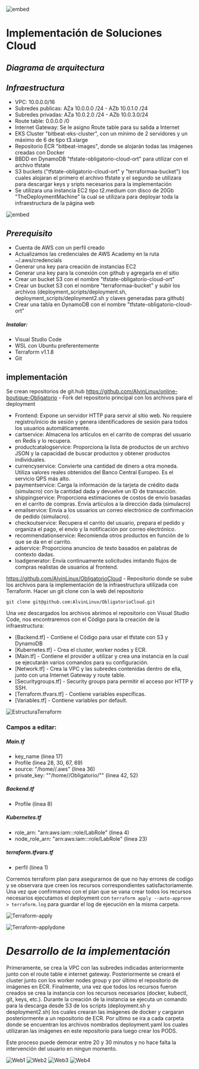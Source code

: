 ![embed](./imagenes/caratula.png)
# Implementación de Soluciones Cloud
## _Diagrama de arquitectura_

## _Infraestructura_
- VPC: 10.0.0.0/16
- Subredes publicas: AZa 10.0.0.0 /24 - AZb 10.0.1.0 /24
- Subredes privadas: AZa 10.0.2.0 /24 - AZb 10.0.3.0/24
- Route table: 0.0.0.0 /0 
- Internet Gateway: Se le asigno Route table para su salida a Internet
- EKS Cluster "bitbeat-eks-cluster", con un mínimo de 2 servidores y un máximo de 6 de tipo t3.xlarge
- Repositorio ECR "bitbeat-images", donde se alojarán todas las imágenes creadas con Docker
- BBDD en DynamoDB "tfstate-obligatorio-cloud-ort" para utilizar con el archivo tfstate
- S3 buckets ("tfstate-obligatorio-cloud-ort" y "terraformaa-bucket") los cuales alojaran el primero el archivo tfstate y el segundo se utilizara para descargar keys y sripts necesarios para la implementación
- Se utilizara una instancia EC2 tipo t2.medium con disco de 20Gb "TheDeploymentMachine" la cual se utilizara para deployar toda la infraestructura de la página web

![embed](./imagenes/diagrama.png)

## _Prerequisito_
- Cuenta de AWS con un perfil creado
- Actualizamos las credenciales de AWS Academy en la ruta ~/.aws/credencials
- Generar una key para creación de instancias EC2
- Generar una key para la conexión con github y agregarla en el sitio
- Crear un bucket S3 con el nombre "tfstate-obligatorio-cloud-ort"
- Crear un bucket S3 con el nombre "terraformaa-bucket" y subir los archivos (deployment_scripts/deployment.sh, deployment_scripts/deployment2.sh y claves generadas para github)
- Crear una tabla en DynamoDB con el nombre "tfstate-obligatorio-cloud-ort"
##### Instalar:
- Visual Studio Code
- WSL con Ubuntu preferentemente
- Terraform v1.1.8
- Git

## implementación
Se crean repositorios de git.hub 
https://github.com/AlvinLinux/online-boutique-Obligatorio - Fork del repositorio principal con los archivos para el deployment

- Frontend: Expone un servidor HTTP para servir al sitio web. No requiere registro/inicio de sesión y genera identificadores  de sesión para todos los usuarios automáticamente.
- cartservice: Almacena los artículos en el carrito de compras del usuario en Redis y lo recupera.
- productcatalogservice: Proporciona la lista de productos de un archivo JSON y la capacidad de buscar productos y obtener productos individuales.
- currencyservice: Convierte una cantidad de dinero a otra moneda. Utiliza valores reales obtenidos del Banco Central Europeo. Es el servicio QPS más alto.
- paymentservice: Carga la información de la tarjeta de crédito dada (simulacro) con la cantidad dada y devuelve un ID de transacción.
- shippingservice: Proporciona estimaciones de costos de envío basadas en el carrito de compras. Envía artículos a la dirección dada (simulacro)
- emailservice: Envía a los usuarios un correo electrónico de confirmación de pedido (simulacro).
- checkoutservice: Recupera el carrito del usuario, prepara el pedido y organiza el pago, el envío y la notificación por correo electrónico.
- recommendationservice: Recomienda otros productos en función de lo que se da en el carrito.
- adservice: Proporciona anuncios de texto basados en palabras de contexto dadas.
- loadgenerator: Envía continuamente solicitudes imitando flujos de compras realistas de usuarios al frontend.

https://github.com/AlvinLinux/ObligatorioCloud - Repositorio donde se sube los archivos para la implementación de la infraestructura utilizada con Terraform.
Hacer un git clone con la web del repositorio
    
    git clone git@github.com:AlvinLinux/ObligatorioCloud.git


Una vez descargados los archivos abrimos el repositorio con Visual Studio Code, nos encontraremos con el Código para la creación de la infraestructura:
- [Backend.tf] - Contiene el Código para usar el tfstate con S3 y DynamoDB
- [Kubernetes.tf] - Crea el cluster, worker nodes y ECR.
- [Main.tf] - Contiene el provider a utilizar y crea una instancia en la cual se ejecutarán varios comandos para su configuración.
- [Network.tf] - Crea la VPC y las subredes contenidas dentro de ella, junto con una Internet Gateway y route table.
- [Securitygroups.tf] - Security groups para permitir el acceso por HTTP y SSH.
- [Terraform.tfvars.tf] - Contiene variables específicas.
- [Variables.tf] - Contiene variables por default.

![EstructuraTerraform](./imagenes/Estructuraterraform.png)

### Campos a editar:
##### Main.tf
- key_name (linea 17)
- Profile (linea 28, 30, 67, 69)
- source: "/home/<USERNAME>/.aws" (linea 36)
- private_key: ""/home/<USERNAME>/Obligatorio/<clave generada>"" (linea 42, 52)
##### Backend.tf
- Profile (linea 8) 
##### Kubernetes.tf
- role_arn: "arn:aws:iam::<ACCOUNT ID>:role/LabRole" (linea 4)
- node_role_arn: "arn:aws:iam::<ACCOUNT ID>:role/LabRole" (linea 23)
##### terraform.tfvars.tf
- perfil (linea 1)

Corremos terraform plan para asegurarnos de que no hay errores de codigo y se observara que creen los recursos correspondientes satisfactoriamente.
Una vez que confirmamos con el plan que se vana crear todos los recursos necesarios ejecutamos el deployment con ```terraform apply --auto-approve > terraform.log``` para guardar el log de ejecución en la misma carpeta.

![Terraform-apply](./imagenes/tapply.png)

![Terraform-applydone](./imagenes/tapplydone.png)


# _Desarrollo de la implementación_

Primeramente, se crea la VPC con las subredes indicadas anteriormente junto con el route table e internet gateway.
Posteriormente se creará el cluster junto con los worker nodes group y por último el repositorio de imágenes en ECR.
Finalmente, una vez que todos los recursos fueron creados se crea la instancia con los recursos necesarios (docker, kubectl, git, keys, etc.).
Durante la creación de la instancia se ejecuta un comando para la descarga desde S3 de los scripts (deployment.sh y desployment2.sh) los cuales crearan las imágenes de docker y cargaran posteriormente a un repositorio de ECR. Por ultimo se ira a cada carpeta donde se encuentran los archivos nombrados deployment.yaml los cuales utilizaran las imágenes en este repositorio para luego crear los PODS.

Este proceso puede demorar entre 20 y 30 minutos y no hace falta la intervención del usuario en ningun momento.

![Web1](./imagenes/web.png)
![Web2](./imagenes/articulo.png)
![Web3](./imagenes/carrito.png)
![Web4](./imagenes/orden.png)
